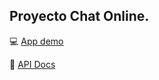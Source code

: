 ## Proyecto Chat Online.

:computer: [App demo](https://chat-online-9q7u.onrender.com)

:scroll: [API Docs](https://documenter.getpostman.com/view/25956902/2s93m1b5BE)
